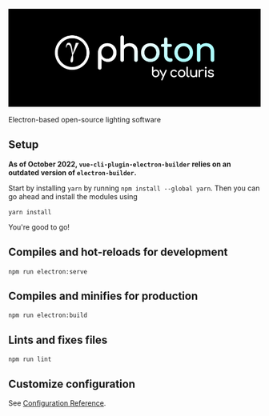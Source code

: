 ![photon-logo](https://raw.githubusercontent.com/coluris/photon/main/photon.png)

Electron-based open-source lighting software

## Setup

**As of October 2022, `vue-cli-plugin-electron-builder` relies on an outdated version of `electron-builder`.**

Start by installing `yarn` by running `npm install --global yarn`. Then you can go ahead and install the modules using

```
yarn install
```

You're good to go!

## Compiles and hot-reloads for development

```
npm run electron:serve
```

## Compiles and minifies for production

```
npm run electron:build
```

## Lints and fixes files

```
npm run lint
```

## Customize configuration

See [Configuration Reference](https://cli.vuejs.org/config/).
